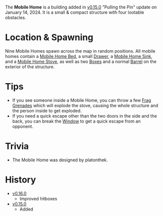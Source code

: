The **Mobile Home** is a building added in [v0.15.0](https://github.com/HasangerGames/suroi/releases/tag/v0.15.0) "Pulling the Pin" update on January 14, 2024. It is a small & compact structure with four lootable obstacles.

# Location & Spawning

Nine Mobile Homes spawn across the map in random positions. All mobile homes contain a [Mobile Home Bed](/obstacles/mobile_home_bed), a small [Drawer](/obstacles/drawers), a [Mobile Home Sink](/obstacles/mobile_home_sink), and a [Mobile Home Stove](/obstacles/mobile_home_stove), as well as two [Boxes](/obstacles/box) and a normal [Barrel](/obstacles/barrels) on the exterior of the structure.

# Tips

 - If you see someone inside a Mobile Home, you can throw a few [Frag Grenades](/weapons/throwables/frag_grenade) which will explode the stove, causing the whole structure and the person inside to get exploded.
 - If you need a quick escape other than the two doors in the side and the back, you can break the [Window](/obstacles/mobile_home_window) to get a quick escape from an opponent.

 # Trivia

- The Mobile Home was designed by platonthek.

 # History

- [v0.16.0](https://github.com/HasangerGames/suroi/releases/tag/v0.16.0)
  - Improved hitboxes
- [v0.15.0](https://github.com/HasangerGames/suroi/releases/tag/v0.15.0)
  - Added